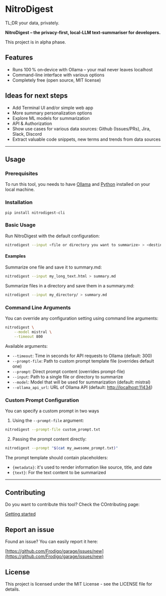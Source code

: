 # NitroDigest

TL;DR your data, privately.

**NitroDigest – the privacy‑first, local‑LLM text‑summariser for developers.**

This project is in alpha phase.

## Features

- Runs 100 % on‑device with Ollama – your mail never leaves localhost
- Command-line interface with various options
- Completely free (open source, MIT license)

## Ideas for next steps

- Add Terminal UI and/or simple web app
- More summary personalization options
- Explore ML models for summarization
- API & Authorization
- Show use cases for various data sources: Github (Issues/PRs), Jira, Slack, Discord
- Extract valuable code snippets, new terms and trends from data sources

---

## Usage

### Prerequisites

To run this tool, you needs to have [Ollama](https://ollama.com/download) and [Python](https://www.python.org/downloads/) installed on your local machine.

### Installation

`pip install nitrodigest-cli`

### Basic Usage

Run NitroDigest with the default configuration:

```bash
nitrodigest --input <file or directory you want to summarize> > <destination where to want to save summary>
```

#### Examples

Summarize one file and save it to summary.md:

```bash
nitrodigest --input my_long_text.html > summary.md
```

Summarize files in a directory and save them in a summary.md:

```bash
nitrodigest --input my_directory/ > summary.md
```

### Command Line Arguments

You can override any configuration setting using command line arguments:

```bash
nitrodigest \
    --model mistral \
    --timeout 800
```

Available arguments:

- `--timeout`: Time in seconds for API requests to Ollama (default: 300)
- `--prompt-file`: Path to custom prompt template file (overrides default one)
- `--prompt`: Direct prompt content (overrides prompt-file)
- `--input`: Path to a single file or directory to summarize
- `--model`: Model that will be used for summarization (default: mistral)
- `--ollama_api_url`: URL of Ollama API (default: <http://localhost:11434>)

### Custom Prompt Configuration

You can specify a custom prompt in two ways

1. Using the `--prompt-file` argument:

```bash
nitrodigest --prompt-file custom_prompt.txt
```

2. Passing the prompt content directly:

```bash
nitrodigest --prompt "$(cat my_awesome_prompt.txt)"
```

The prompt template should contain placeholders:

- `{metadata}`: it's used to render information like source, title, and date
- `{text}`: For the text content to be summarized

---

## Contributing

Do you want to contribute this tool? Check the COntributing page:

[Getting started](Getting%20started.md)

## Report an issue

Found an issue? You can easily report it here:

[https://github.com/Frodigo/garage/issues/new](https://github.com/Frodigo/garage/issues/new)

## License

This project is licensed under the MIT License - see the LICENSE file for details.
